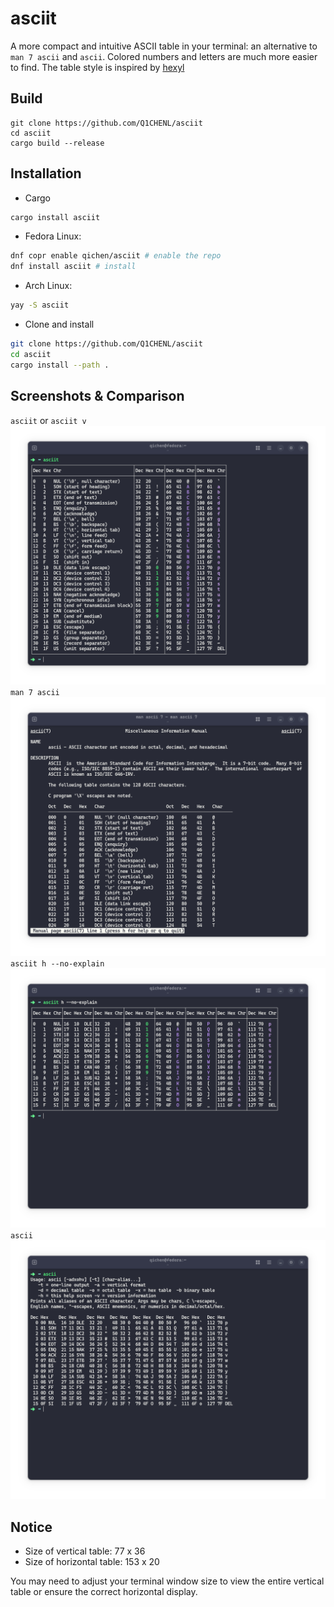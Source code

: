 # asciit

A more compact and intuitive ASCII table in your terminal: an alternative to `man 7 ascii` and `ascii`. Colored numbers and letters are much more easier to find. The table style is inspired by [hexyl](https://github.com/sharkdp/hexyl)

## Build

```shell
git clone https://github.com/Q1CHENL/asciit
cd asciit
cargo build --release
```

## Installation

- Cargo

```bash
cargo install asciit
```

- Fedora Linux:

```bash
dnf copr enable qichen/asciit # enable the repo
dnf install asciit # install
```

- Arch Linux:

```bash
yay -S asciit
```

- Clone and install

```bash
git clone https://github.com/Q1CHENL/asciit
cd asciit
cargo install --path .
```

## Screenshots & Comparison

`asciit` or `asciit v`
![UI](assets/screenshot.png)
`man 7 ascii`
![UI](assets/man7ascii.png)
`asciit h --no-explain`
![UI](assets/screenshot-h-no-explain.png)
`ascii`
![UI](assets/ascii.png)

## Notice

- Size of vertical table: 77 x 36
- Size of horizontal table: 153 x 20

You may need to adjust your terminal window size to view the entire vertical table or ensure the correct horizontal display.
